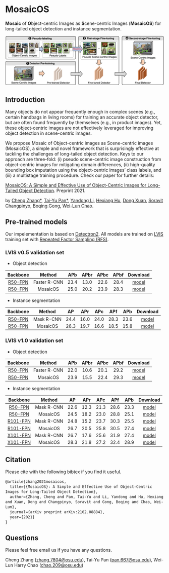 # MosaicOS
**Mosaic** of **O**bject-centric Images as **S**cene-centric Images (**MosaicOS**) for long-tailed object detection and instance segmentation.

![](image/mosaicos.png)

## Introduction
Many objects do not appear frequently enough in complex scenes (e.g., certain handbags in living rooms) for 
training an accurate object detector, but are often found frequently by themselves (e.g., in product images). 
Yet, these object-centric images are not effectively leveraged for improving object detection in scene-centric 
images. 

We propose Mosaic of Object-centric images as Scene-centric images (MosaicOS), a simple and novel framework that is surprisingly effective at tackling the challenges of long-tailed object detection. Keys to our approach
are three-fold: (i) pseudo scene-centric image construction from object-centric images for mitigating domain differences, (ii) high-quality bounding box imputation using
the object-centric images’ class labels, and (iii) a multistage training procedure. Check our paper for further details:

[MosaicOS: 
A Simple and Effective Use of Object-Centric Images for Long-Tailed Object Detection](https://arxiv.org/abs/2102.08884).
Preprint 2021.

by [Cheng Zhang*](https://czhang0528.github.io/), [Tai-Yu Pan*](https://scholar.google.com/citations?user=c67q8toAAAAJ&hl=en), 
[Yandong Li](https://cold-winter.github.io/), [Hexiang Hu](http://www.hexianghu.com/), [Dong Xuan](https://web.cse.ohio-state.edu/~xuan.3/), 
[Soravit Changpinyo](http://www-scf.usc.edu/~schangpi/), [Boqing Gong](http://boqinggong.info/), [Wei-Lun Chao](https://sites.google.com/view/wei-lun-harry-chao). 


## Pre-trained models

Our impelementation is based on [Detectron2](https://github.com/facebookresearch/detectron2).
All models are trained on [LVIS](https://www.lvisdataset.org/) training set with [Repeated Factor 
Sampling (RFS)](https://arxiv.org/abs/1908.03195). 

### LVIS v0.5 validation set
* Object detection

| Backbone | Method | APb | APbr | APbc | APbf | Download |
| :----: | :----: | :----:|:----: |:----: |:----: |:----: |
|[R50-FPN]() | Faster R-CNN | 23.4 | 13.0 | 22.6 | 28.4 | [model](https://buckeyemailosu-my.sharepoint.com/:u:/g/personal/pan_667_buckeyemail_osu_edu/ES8mmUMhyJ9GkNeDIwNhvB0BV5PYjWIfhtNE06ttws_gog?e=0CHcAO)  |
|[R50-FPN]() | MosaicOS | 25.0 | 20.2 | 23.9 | 28.3 | [model](https://buckeyemailosu-my.sharepoint.com/:u:/g/personal/pan_667_buckeyemail_osu_edu/ERJE9Kh-gBhLhqysyqZbcyQBP9RjPo_oe_gtm8jI5OP8Eg?e=9XP6kH)  |

* Instance segmentation

|Backbone| Method | AP | APr | APc | APf | APb | Download |
| :----:| :----: | :----: |:----: |:----: |:----: |:----: |:----: |
|[R50-FPN](https://github.com/facebookresearch/detectron2/blob/master/configs/LVISv0.5-InstanceSegmentation/mask_rcnn_R_50_FPN_1x.yaml) |Mask R-CNN| 24.4 | 16.0 | 24.0 | 28.3 | 23.6 | [model](https://dl.fbaipublicfiles.com/detectron2/LVISv0.5-InstanceSegmentation/mask_rcnn_R_50_FPN_1x/144219072/model_final_571f7c.pkl)  |
|[R50-FPN](https://github.com/facebookresearch/detectron2/blob/master/configs/LVISv0.5-InstanceSegmentation/mask_rcnn_R_50_FPN_1x.yaml) | MosaicOS | 26.3 | 19.7 | 16.6 | 18.5 | 15.8 | [model](https://buckeyemailosu-my.sharepoint.com/:u:/g/personal/pan_667_buckeyemail_osu_edu/ES5orlT__VlLk1DUdH6K2dABmJF4jIo25b2AbommVTiHrw?e=GexjL5)  |


### LVIS v1.0 validation set

* Object detection

| Backbone | Method | APb | APbr | APbc | APbf | Download |
| :----: | :----: | :----:|:----: |:----: |:----: |:----: |
|[R50-FPN]() | Faster R-CNN | 22.0 | 10.6 | 20.1 | 29.2 | [model](https://buckeyemailosu-my.sharepoint.com/:u:/g/personal/pan_667_buckeyemail_osu_edu/EYQAaDzq5PxNrdN5mvNXIowB-WGFKKtN8LD5mTHn1mxFCg?e=MpozsL)  |
|[R50-FPN]() | MosaicOS | 23.9 | 15.5 | 22.4 | 29.3 | [model](https://buckeyemailosu-my.sharepoint.com/:u:/g/personal/pan_667_buckeyemail_osu_edu/EVbkrKCwxhxJnZYqti2kv9MBl_Mw1FdkiUNlipWCABxOAg?e=DVyDrs)  |

* Instance segmentation

|Backbone| Method | AP | APr | APc | APf | APb | Download |
| :----:| :----: | :----: |:----: |:----: |:----: |:----: |:----: |
|[R50-FPN](https://github.com/facebookresearch/detectron2/blob/master/configs/LVISv1-InstanceSegmentation/mask_rcnn_R_50_FPN_1x.yaml) |Mask R-CNN| 22.6 | 12.3 | 21.3 | 28.6 | 23.3 | [model](https://buckeyemailosu-my.sharepoint.com/:u:/g/personal/pan_667_buckeyemail_osu_edu/EUC2q_cquVxOuTbT0Jhs_jsBI-KWqZBzH65xc7O8TDq0bA?e=7bZudB)  |
|[R50-FPN](https://github.com/facebookresearch/detectron2/blob/master/configs/LVISv1-InstanceSegmentation/mask_rcnn_R_50_FPN_1x.yaml) | MosaicOS | 24.5 | 18.2 | 23.0 | 28.8 | 25.1 | [model](https://buckeyemailosu-my.sharepoint.com/:u:/g/personal/pan_667_buckeyemail_osu_edu/Ebgvod--mcNCtlJd-Zx2fgIBK9DPY0ljV8KAzDGoY0fKCg?e=dePYhu)  |
|[R101-FPN](https://github.com/facebookresearch/detectron2/blob/master/configs/LVISv1-InstanceSegmentation/mask_rcnn_R_101_FPN_1x.yaml) |Mask R-CNN| 24.8 | 15.2 | 23.7 | 30.3 | 25.5 | [model](https://buckeyemailosu-my.sharepoint.com/:u:/g/personal/pan_667_buckeyemail_osu_edu/EcxslJyXWLRFosAWNPVhNnoBI8-A26VwcIlz9g9_LJLPrQ?e=eq9ph1)  |
|[R101-FPN](https://github.com/facebookresearch/detectron2/blob/master/configs/LVISv1-InstanceSegmentation/mask_rcnn_R_101_FPN_1x.yaml) | MosaicOS | 26.7 | 20.5 | 25.8 | 30.5 | 27.4 | [model](https://buckeyemailosu-my.sharepoint.com/:u:/g/personal/pan_667_buckeyemail_osu_edu/ESgvEq70ZcBMpGmxh8dNkzABXdNrubZ4vgLJcAeyNrcFag?e=xpSxYh)  |
|[X101-FPN](https://github.com/facebookresearch/detectron2/blob/master/configs/LVISv1-InstanceSegmentation/mask_rcnn_X_101_32x8d_FPN_1x.yaml) |Mask R-CNN| 26.7 | 17.6 | 25.6 | 31.9 | 27.4 | [model](https://buckeyemailosu-my.sharepoint.com/:u:/g/personal/pan_667_buckeyemail_osu_edu/EbpyIygM7xxMmx3yGsuaGAEBRGnlf4uDim1LmtepiVC_8g?e=M06hb3)  |
|[X101-FPN](https://github.com/facebookresearch/detectron2/blob/master/configs/LVISv1-InstanceSegmentation/mask_rcnn_X_101_32x8d_FPN_1x.yaml) | MosaicOS | 28.3 | 21.8 | 27.2 | 32.4 | 28.9 | [model](https://buckeyemailosu-my.sharepoint.com/:u:/g/personal/pan_667_buckeyemail_osu_edu/EdnZuTTz-BxGn5ZmaXD_5mYB5kfR_VEoQnUr7Sia0G8HqA?e=5povyB)  |

## Citation
Please cite with the following bibtex if you find it useful.
```
@article{zhang2021mosaicos,
  title={{MosaicOS}: A Simple and Effective Use of Object-Centric Images for Long-Tailed Object Detection},
  author={Zhang, Cheng and Pan, Tai-Yu and Li, Yandong and Hu, Hexiang and Xuan, Dong and Changpinyo, Soravit and Gong, Boqing and Chao, Wei-Lun},
  journal={arXiv preprint arXiv:2102.08884},
  year={2021}
}
```

## Questions
Please feel free email us if you have any questions.

Cheng Zhang (zhang.7804@osu.edu), Tai-Yu Pan (pan.667@osu.edu), Wei-Lun Harry Chao (chao.209@osu.edu)
